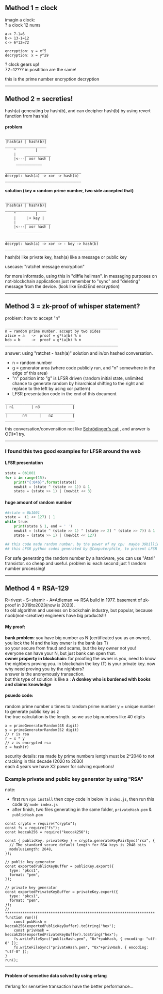 ## Method 1 = clock

imagin a clock:\
? a clock 12 nums
```
a-> 7-1=6
b-> 13-1=12
c-> 6*12=72

encryption: y = x^5
decryption: x = y^29
```
? clock gears up!\
72=12??? in positition are the same!

this is the prime number encryption decryption

---

## Method 2 = secreties!
hash(a) generating by hash(b), and can decipher hash(b) by using revert function from hash(a)

#### problem
```
___________________
|hash(a) | hash(b)|
___________________
    ^         |
    |    ____________
    |<---| xor hash |
	 ____________

___________________________________
decrypt: hash(a) -> xor -> hash(b)
___________________________________
```

#### solution (key = random prime number, two side accepted that)
```
___________________
|hash(a) | hash(b)|
___________________
    ^         |
    |     |+ key |
    |    ____________
    |<---| xor hash |
	 ____________

___________________________________________
decrypt: hash(a) -> xor -> - key -> hash(b)
___________________________________________
```
hash(b) like private key, hash(a) like a message or public key

usecase: "ratchet message encryption"

for more informatio, using this in "diffie hellman". in messaging purposes on not-blockchain applications just remember to "sync" and "deleting" message from the device. (look like End2End encryption)

---

## Method 3 = zk-proof of whisper statement?
problem: how to accept "n"
```
____________________________________________________
n = random prime number, accept by two sides
alice = a	->	proof = g*(a|b) % n
bob = b		->	proof = g*(a|b) % n
____________________________________________________
```
answer: using "ratchet - hash(a)" solution and in/on hashed conversation.
- n = random number
- g = generator area (where code publicly run, and "n" somewhere in the edge of this area)
- "n" position into "g" is LFSR driven (random initial state, unlimited chance to generate random by hirarchical shifting to the right and replace to the left by using xor pattern)
- LFSR presentation code in the end of this document
```
________________________________
| n1        | n3               |
________________________________
|       n4      |   n2         |
________________________________
```
this conversation/convensition not like [Schrödinger's cat](https://en.wikipedia.org/wiki/Schr%C3%B6dinger%27s_cat) , and answer is O(1)=1 try.

---

### I found this two good examples for LFSR around the web

#### LFSR presentation
```py
state = 0b1001
for i in range(15):
	print("{:04b}".format(state))
	newbit = (state ^ (state >> 1)) & 1
	state = (state >> 1) | (newbit << 3)
```

#### huge amount of random number
```py
##state = 0b1001
state =  (1 << 127) | 1
while true:
	print(state & 1, end = ' ')
	newbit = (state ^ (state >> 1) ^ (state >> 2) ^ (state >> 7)) & 1
	state = (state >> 1) | (newbit << 127)

## this code made random number. by the power of my cpu  maybe 39billion years for finish randoms !!!
## this LFSR python codes generated by @Computerphile, to present LFSR
```
For safe generating the random number by a hardware, you can use "Atari" transistor. so cheap and useful. problem is: each second just 1 random number processing!

---

## Method 4 = RSA-129
R=rivest - S=shamir - A=Adleman ==> RSA build in 1977. basement of zk-proof in 2019to2023(now is 2023).\
to old algorithm and useless on blockchain industry, but popular, because noob(non-creative) engineers have big products!!!

#### My proof:
**bank problem**: you have big number as N (certificated you as an owner), you lock the N and the key owner is the bank (as T)\
so your secure from fraud and scams, but the key owner not you!\
everyone can have your N, but just bank can open that.\
**owner property in blockchain**: for proofing the owner is you, need to know the nighbers proving you. in blockchain the key (T) is your private key. now why need proving you by the nighbers?\
answer is the anonymously transaction.\
but this type of solution is like a : **A donkey who is burdened with books and claims knowledge**

#### psuedo code:
random prime number x times to random prime number y = unique number to generate public key as z\
the true calculation is the length. so we use big numbers like 40 digits
```
x = primeGeneratorRandom(48 digit)
y = primeGeneratorRandom(52 digit)
// r is rsa
r = x * y
// z is encrypted rsa
z = hash(r)
```
security details: rsa made by prime numbers lentgh must be 2^2048 to not cracking in this decade (2020 to 2030)\
each 4 years we have X2 power for solving equetions!

### Example private and public key generator by using "RSA"
note: 
- first run `npm install` then copy code in below in `index.js`, then run this code by `node index.js`
- after finish, two files generating in the same folder, `privateHash.pem` & `publicHash.pem`
```node
const crypto = require("crypto");
const fs = require("fs");
const keccak256 = require("keccak256"); 

const { publicKey, privateKey } = crypto.generateKeyPairSync("rsa", {
  // The standard secure default length for RSA keys is 2048 bits
  modulusLength: 2048,
});

// public key generator
const exportedPublicKeyBuffer = publicKey.export({
  type: "pkcs1",
  format: "pem",
});

// private key generator
const exportedPrivateKeyBuffer = privateKey.export({
  type: "pkcs1",
  format: "pem",
});
// *********************************************************************
function run(){
	const pubHash = keccak256(exportedPublicKeyBuffer).toString("hex");
	const privHash = keccak256(exportedPrivateKeyBuffer).toString("hex");
	fs.writeFileSync("publicHash.pem", "0x"+pubHash, { encoding: "utf-8" });
	fs.writeFileSync("privateHash.pem", "0x"+privHash, { encoding: "utf-8" });
}
run();
```

---

#### Problem of sensetive data solved by using erlang
#erlang for sensetive transaction have the better performance...
